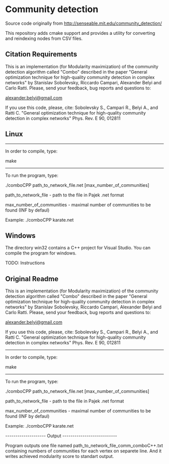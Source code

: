 # Community detection


Source code originally from http://senseable.mit.edu/community_detection/

This repository adds cmake support and provides a utility for converting and reindexing nodes from CSV files.

## Citation Requirements

This is an implementation (for Modularity maximization) of the community detection algorithm called "Combo" described in the paper "General optimization technique for high-quality community detection in complex networks" by Stanislav Sobolevsky, Riccardo Campari, Alexander Belyi and Carlo Ratti.
Please, send your feedback, bug reports and questions to:

alexander.belyi@gmail.com

If you use this code, please, cite:
Sobolevsky S., Campari R., Belyi A., and Ratti C. "General optimization technique for high-quality community detection in complex networks" Phys. Rev. E 90, 012811


## Linux

--------------------------
In order to compile, type:

make

-------------------------
To run the program, type:

./comboCPP path_to_network_file.net [max_number_of_communities]


path_to_network_file - path to the file in Pajek .net format

max_number_of_communities - maximal number of communities to be found (INF by defaul)

Example:
./comboCPP karate.net

## Windows

The directory win32 contains a C++ project for Visual Studio. You can compile the program for windows.

TODO: Instructions

## Original Readme

This is an implementation (for Modularity maximization) of the community detection algorithm called "Combo" described in the paper "General optimization technique for high-quality community detection in complex networks" by Stanislav Sobolevsky, Riccardo Campari, Alexander Belyi and Carlo Ratti.
Please, send your feedback, bug reports and questions to:

alexander.belyi@gmail.com

If you use this code, please, cite:
Sobolevsky S., Campari R., Belyi A., and Ratti C. "General optimization technique for high-quality community detection in complex networks" Phys. Rev. E 90, 012811

--------------------------
In order to compile, type:

make

-------------------------
To run the program, type:

./comboCPP path_to_network_file.net [max_number_of_communities]


path_to_network_file - path to the file in Pajek .net format

max_number_of_communities - maximal number of communities to be found (INF by defaul)

Example:
./comboCPP karate.net

-------------------- Output ---------------------------

Program outputs one file named path_to_network_file_comm_comboC++.txt containing numbers of communities for each vertex on separete line.
And it writes achieved modularity score to standart output.
